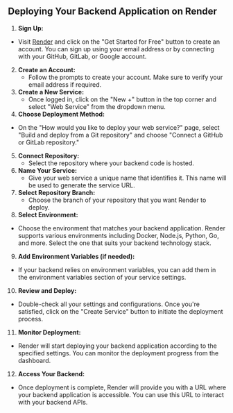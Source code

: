 ## Deploying Your Backend Application on Render

1. **Sign Up:**
- Visit [Render](https://render.com) and click on the "Get Started for Free" button to create an account. You can sign up using your email address or by connecting with your GitHub, GitLab, or Google account.
2. **Create an Account:**
   - Follow the prompts to create your account. Make sure to verify your email address if required.
3. **Create a New Service:**
   - Once logged in, click on the "New +" button in the top corner and select "Web Service" from the dropdown menu.
4. **Choose Deployment Method:**
- On the "How would you like to deploy your web service?" page, select "Build and deploy from a Git repository" and choose "Connect a GitHub or GitLab repository."
5. **Connect Repository:**
   - Select the repository where your backend code is hosted.
6. **Name Your Service:**
   - Give your web service a unique name that identifies it. This name will be used to generate the service URL.
7. **Select Repository Branch:**
   - Choose the branch of your repository that you want Render to deploy.
8. **Select Environment:**
- Choose the environment that matches your backend application. Render supports various environments including Docker, Node.js, Python, Go, and more. Select the one that suits your backend technology stack.
9. **Add Environment Variables (if needed):**
- If your backend relies on environment variables, you can add them in the environment variables section of your service settings.
10. **Review and Deploy:**
- Double-check all your settings and configurations. Once you're satisfied, click on the "Create Service" button to initiate the deployment process.
11. **Monitor Deployment:**
- Render will start deploying your backend application according to the specified settings. You can monitor the deployment progress from the dashboard.
12. **Access Your Backend:**
- Once deployment is complete, Render will provide you with a URL where your backend application is accessible. You can use this URL to interact with your backend APIs.
